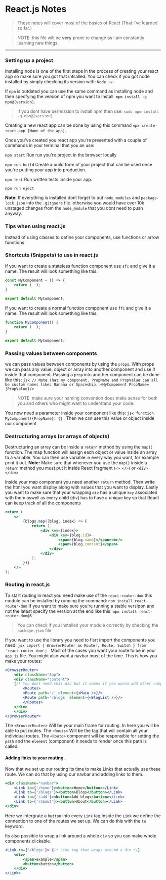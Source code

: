 # React.js Notes

> These notes will cover most of the basics of React (That I've learned so far.)

> NOTE: this file will be **very** prone to change as I am constantly learning new things.

---

### Setting up a project
Installing node is one of the first steps in the process of creating your react app so make sure you got that intsalled. You can check if you got node installed by simply checking its version with: `Node -v`.

 If `npm` is outdated you can use the same command as installing node and then specfying the version of npm you want to install: `npm install -g npm@[version]`.

 > If you dont have permission to install npm then use: `sudo npm install -g npm@[version]`

 Creating a new react app can be done by using this command `npx create-react-app [Name of the app]`.

Once you've created you react app you're presented with a couple of commands in your terminal that you an use:

`npm start` 
Run run you're project in the browser locally.

`npm run build`
Create a build form of your project that can be used once you're putting your app into production.

`npm test`
Run written tests inside your app.

`npm run eject`

**Note:** If everything is installed dont forget to put `node_modules` and `package-lock.json` into the `.gitgnore` file. otherwise you would have over 10k unstaged changes from the `node_module` that you dont need to push anyway.


### Tips when using react.js

Instead of using classes to define your components, use functions or arrow functions 

### Shortcuts (Snippets) to use in react.js
If you want to create a stateless function component use `sfc` and give it a name. The result will look something like this:
```jsx
const MyComponent = () => {
    return (  );
}
 
export default MyComponent;
```

If you want to create a normal function component use `ffc` and give it a name. The result will look something like this:
```jsx
function MyComponent() {
    return (  );
}

export default MyComponent;
```

### Passing values between components 

we can pass values between components by using the `props`. With props we can pass any value, object or array into another component and use it inside that component. Passing a `prop` into another component can be done like this:
`jsx
// Note That my component, PropName and PropValue can all be custom names like: Banana or Spaceship.
<MyComponent PropName={PropValue}/>
`
> NOTE: make sure your naming convention does make sense for both you and others who might want to understand your code.

You now need a parameter inside your component like this:
`jsx
function MyComponent({PropName}) {}
`
Then we can use this value or object inside our component

### Destructuring arrays (or arrays of objects)

Destructuring an array can be inside a `return` method by using the `map()` function. The map function will assign each object or value inside an array to a variable. You can then use variable in every way you want, for example print it out.
**Note:** Make sure that whenever you use the `map()` inside a `return` method you must put it inside React fragment (`<> </>`) or `<div> </div>`

Inside your map component you need another `return` method. Then write the html you want display along with values that you want to display.
Lastly you want to make sure that your wrapping `div` has a unique `key` associated with them aswell as every child (div) has to have a unique key so that React can keep track of all the components
```jsx
return (
    <>
        {blogs.map((blog, index) => {
            return (
                <div key={index}>
                    <div key={blog.id}>
                        <span>{blog.name}</span><br/>
                        <span>{blog.content}</span>
                    </div>
                </div>
            );
        })}
    </>
);
```

### Routing in react.js

To start routing in react you need make use of the `react-router-dom` this module can be installed by running the command: `npm install react-router-dom`
If you want to make sure you're running a stable versipon and not the latest specify the version at the end like this: `npm install react-router-dom@5`
> You can check if you installed your module correctly by checking the `package.json` file 

If you want to use the library you need to fisrt import the components you need:
`jsx
    import { BrowserRouter as Router, Route, Switch } from 'react-router-dom';
`
Most of the cases you want your route to be in your `app.js` file. You might also want a navbar most of the time. This is how you make your routes:
```jsx
<BrowserRouter>
    <div className="App">
    <div className="content"> 
    {/* You dont need this div but it comes if you wanna add other components then is nice to have your routes in a seperate div */}
        <Routes>
        <Route path='/' element={<Main />}/>
        <Route path='/blogs' element={<BlogList />}/>
        </Routes> 
    </div>
    </div>
</BrowserRouter>
```
The `<BrowserRouter>` Will be your main frame for routing. In here you will be able to put routes.
The `<Routs>` Will be the tag that will contain all your individual routes.
The `<Route>` component will be responsible for setting the `path` and the `element` (component) it needs to render once this path is called.

#### Adding links to your routing.

Now that we set up our routing its time to make Links that actually use these route.
We can do that by using our navbar and adding links to them.
```jsx
<div className="navbar">
    <Link to={'/home'}><button>Home</button></Link>
    <Link to={'/blogs'}><button>Blogs</button></Link>
    <Link to={'/add'}><button>Add blog</button></Link>
    <Link to={'/about'}><button>About</button></Link>
</div>
```

Here we intergrate a `button` into every `Link` tag
Inside the `Link` we define the connection to one of the routes we set up. We can do this with the `to` keyword.

Its also possible to wrap a link around a whole `div` so you can make whole components clickable.

```jsx
<Link to={'/blogs'}> {/* Link tag that wraps around a div */}
    <div>
        <span>example</span>
        <button>button</button>
    </div>
</Link>
```

